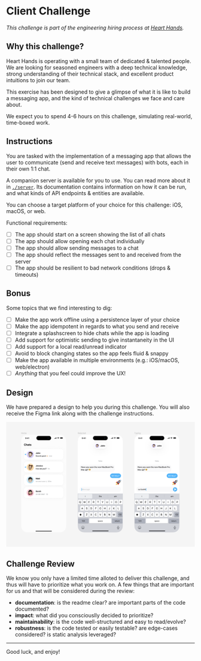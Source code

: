# Client Challenge

_This challenge is part of the engineering hiring process at [Heart
Hands](https://hearthands.tech/)._

## Why this challenge?

Heart Hands is operating with a small team of dedicated & talented people. We
are looking for seasoned engineers with a deep technical knowledge, strong
understanding of their technical stack, and excellent product intuitions to join
our team.

This exercise has been designed to give a glimpse of what it is like to build a
messaging app, and the kind of technical challenges we face and care about.

We expect you to spend 4-6 hours on this challenge, simulating real-world,
time-boxed work.

## Instructions

You are tasked with the implementation of a messaging app that allows the user
to communicate (send and receive text messages) with bots, each in their own 1:1
chat.

A companion server is available for you to use. You can read more about it in
[`./server`](./server). Its documentation contains information on how it can be
run, and what kinds of API endpoints & entities are available.

You can choose a target platform of your choice for this challenge: iOS, macOS,
or web.

Functional requirements:

- [ ] The app should start on a screen showing the list of all chats
- [ ] The app should allow opening each chat individually
- [ ] The app should allow sending messages to a chat
- [ ] The app should reflect the messages sent to and received from the server
- [ ] The app should be resilient to bad network conditions (drops & timeouts)

## Bonus

Some topics that we find interesting to dig:

- [ ] Make the app work offline using a persistence layer of your choice
- [ ] Make the app idempotent in regards to what you send and receive
- [ ] Integrate a splashscreen to hide chats while the app is loading
- [ ] Add support for optimistic sending to give instantaneity in the UI
- [ ] Add support for a local read/unread indicator
- [ ] Avoid to block changing states so the app feels fluid & snappy
- [ ] Make the app available in multiple environments (e.g.: iOS/macOS,
  web/electron)
- [ ] _Anything_ that you feel could improve the UX!

## Design

We have prepared a design to help you during this challenge. You will also
receive the Figma link along with the challenge instructions.

![design](./design.png)

## Challenge Review

We know you only have a limited time alloted to deliver this challenge, and thus
will have to prioritize what you work on. A few things that are important for us
and that will be considered during the review:
- **documentation**: is the readme clear? are important parts of the code
  documented?
- **impact**: what did you consciouslly decided to prioritize?
- **maintainability**: is the code well-structured and easy to read/evolve?
- **robustness**: is the code tested or easily testable? are edge-cases
  considered? is static analysis leveraged?

***

Good luck, and enjoy!
